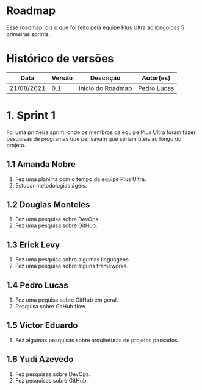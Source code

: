 # Roadmap

Esse roadmap, diz o que foi feito pela equipe Plus Ultra ao longo das 5 primeiras sprints.

# Histórico de versões

| Data | Versão | Descrição | Autor(es) |  
  |----|------|---------|-----|  
  |21/08/2021|0.1|Inicio do Roadmap|[Pedro Lucas](https://github.com/PedroLSF)|
 
# 1. Sprint 1

Foi uma primeira sprint, onde os membros da equipe Plus Ultra foram fazer pesquisas de programas que pensavam que seriam úteis ao longo do projeto.
## 1.1 Amanda Nobre

  1) Fez uma planilha com o tempo da equipe Plus Ultra.
  2) Estudar metodologias ágeis.
  
## 1.2 Douglas Monteles

  1) Fez uma pesquisa sobre DevOps.
  2) Fez uma pesquisa sobre GitHub.
 
## 1.3 Erick Levy
  
  1) Fez uma pesquisa sobre algumas linguagens.
  2) Fez uma pesquisa sobre alguns frameworks.

## 1.4 Pedro Lucas
  
  1) Fez uma pequisa sobre GitHub em geral.
  2) Pesquisa sobre GitHub flow.
  
## 1.5 Victor Eduardo

  1) Fez algumas pesquisas sobre arquiteturas de projetos passados.
  
## 1.6 Yudi Azevedo

  1) Fez pesquisas sobre DevOps.
  2) Fez pesquisas sobre GitHub.
  






